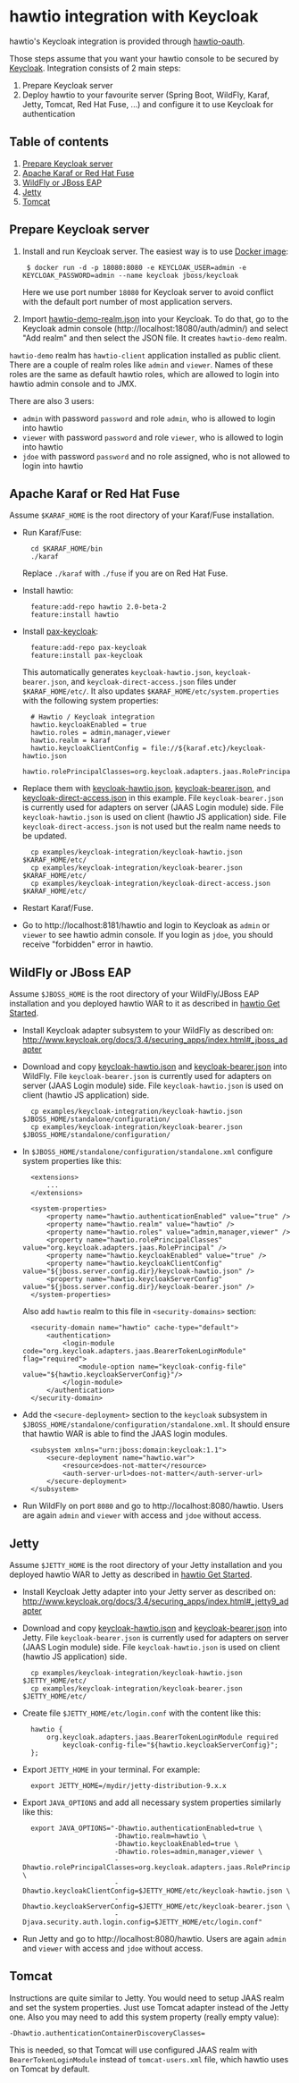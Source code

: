 # hawtio integration with Keycloak

hawtio's Keycloak integration is provided through [hawtio-oauth](https://github.com/hawtio/hawtio-oauth).

Those steps assume that you want your hawtio console to be secured by [Keycloak](http://www.keycloak.org). Integration consists of 2 main steps:

1. Prepare Keycloak server
2. Deploy hawtio to your favourite server (Spring Boot, WildFly, Karaf, Jetty, Tomcat, Red Hat Fuse, ...) and configure it to use Keycloak for authentication


## Table of contents

1. [Prepare Keycloak server](#prepare-keycloak-server)
2. [Apache Karaf or Red Hat Fuse](#apache-karaf-or-red-hat-fuse)
3. [WildFly or JBoss EAP](#wildfly-or-jboss-eap)
4. [Jetty](#jetty)
5. [Tomcat](#tomcat)


## Prepare Keycloak server

1. Install and run Keycloak server. The easiest way is to use [Docker image](https://hub.docker.com/r/jboss/keycloak/):
    
        $ docker run -d -p 18080:8080 -e KEYCLOAK_USER=admin -e KEYCLOAK_PASSWORD=admin --name keycloak jboss/keycloak
    
    Here we use port number `18080` for Keycloak server to avoid conflict with the default port number of most application servers.

2. Import [hawtio-demo-realm.json](https://github.com/hawtio/hawtio-oauth/blob/master/test-plugins/hawtio-demo-realm.json) into your Keycloak. To do that, go to the Keycloak admin console (http://localhost:18080/auth/admin/) and select "Add realm" and then select the JSON file. It creates `hawtio-demo` realm.

`hawtio-demo` realm has `hawtio-client` application installed as public client. There are a couple of realm roles like `admin` and `viewer`. Names of these roles are the same as default hawtio roles, which are allowed to login into hawtio admin console and to JMX.

There are also 3 users:

* `admin` with password `password` and role `admin`, who is allowed to login into hawtio
* `viewer` with password `password` and role `viewer`, who is allowed to login into hawtio
* `jdoe` with password `password` and no role assigned, who is not allowed to login into hawtio


## Apache Karaf or Red Hat Fuse

Assume `$KARAF_HOME` is the root directory of your Karaf/Fuse installation.

* Run Karaf/Fuse:
    
        cd $KARAF_HOME/bin
        ./karaf
    
    Replace `./karaf` with `./fuse` if you are on Red Hat Fuse.

* Install hawtio:
    
        feature:add-repo hawtio 2.0-beta-2
        feature:install hawtio

* Install [pax-keycloak](https://github.com/ops4j/org.ops4j.pax.keycloak):
    
        feature:add-repo pax-keycloak
        feature:install pax-keycloak
    
    This automatically generates `keycloak-hawtio.json`, `keycloak-bearer.json`, and `keycloak-direct-access.json` files under `$KARAF_HOME/etc/`. It also updates `$KARAF_HOME/etc/system.properties` with the following system properties:
    
        # Hawtio / Keycloak integration
        hawtio.keycloakEnabled = true
        hawtio.roles = admin,manager,viewer
        hawtio.realm = karaf
        hawtio.keycloakClientConfig = file://${karaf.etc}/keycloak-hawtio.json
        hawtio.rolePrincipalClasses=org.keycloak.adapters.jaas.RolePrincipal,org.apache.karaf.jaas.boot.principal.RolePrincipal

* Replace them with [keycloak-hawtio.json](keycloak-hawtio.json), [keycloak-bearer.json](keycloak-bearer.json), and [keycloak-direct-access.json](keycloak-direct-access.json) in this example. File `keycloak-bearer.json` is currently used for adapters on server (JAAS Login module) side. File `keycloak-hawtio.json` is used on client (hawtio JS application) side. File `keycloak-direct-access.json` is not used but the realm name needs to be updated.
    
        cp examples/keycloak-integration/keycloak-hawtio.json $KARAF_HOME/etc/
        cp examples/keycloak-integration/keycloak-bearer.json $KARAF_HOME/etc/
        cp examples/keycloak-integration/keycloak-direct-access.json $KARAF_HOME/etc/

* Restart Karaf/Fuse.

* Go to http://localhost:8181/hawtio and login to Keycloak as `admin` or `viewer` to see hawtio admin console. If you login as `jdoe`, you should receive "forbidden" error in hawtio.


## WildFly or JBoss EAP

Assume `$JBOSS_HOME` is the root directory of your WildFly/JBoss EAP installation and you deployed hawtio WAR to it as described in [hawtio Get Started](http://hawt.io/getstarted/index.html).

* Install Keycloak adapter subsystem to your WildFly as described on: http://www.keycloak.org/docs/3.4/securing_apps/index.html#_jboss_adapter

* Download and copy [keycloak-hawtio.json](keycloak-hawtio.json) and [keycloak-bearer.json](keycloak-bearer.json) into WildFly. File `keycloak-bearer.json` is currently used for adapters on server (JAAS Login module) side. File `keycloak-hawtio.json` is used on client (hawtio JS application) side.
    
        cp examples/keycloak-integration/keycloak-hawtio.json $JBOSS_HOME/standalone/configuration/
        cp examples/keycloak-integration/keycloak-bearer.json $JBOSS_HOME/standalone/configuration/

* In `$JBOSS_HOME/standalone/configuration/standalone.xml` configure system properties like this:
    
        <extensions>
            ...
        </extensions>

        <system-properties>
            <property name="hawtio.authenticationEnabled" value="true" />
            <property name="hawtio.realm" value="hawtio" />
            <property name="hawtio.roles" value="admin,manager,viewer" />
            <property name="hawtio.rolePrincipalClasses" value="org.keycloak.adapters.jaas.RolePrincipal" />
            <property name="hawtio.keycloakEnabled" value="true" />
            <property name="hawtio.keycloakClientConfig" value="${jboss.server.config.dir}/keycloak-hawtio.json" />
            <property name="hawtio.keycloakServerConfig" value="${jboss.server.config.dir}/keycloak-bearer.json" />
        </system-properties>
    
    Also add `hawtio` realm to this file in `<security-domains>` section:
    
        <security-domain name="hawtio" cache-type="default">
            <authentication>
                <login-module code="org.keycloak.adapters.jaas.BearerTokenLoginModule" flag="required">
                    <module-option name="keycloak-config-file" value="${hawtio.keycloakServerConfig}"/>
                </login-module>
            </authentication>
        </security-domain>

* Add the `<secure-deployment>` section to the `keycloak` subsystem in `$JBOSS_HOME/standalone/configuration/standalone.xml`. It should ensure that hawtio WAR is able to find the JAAS login modules.
    
        <subsystem xmlns="urn:jboss:domain:keycloak:1.1">
            <secure-deployment name="hawtio.war">
                <resource>does-not-matter</resource>
                <auth-server-url>does-not-matter</auth-server-url>
            </secure-deployment>
        </subsystem>

* Run WildFly on port `8080` and go to http://localhost:8080/hawtio. Users are again `admin` and `viewer` with access and `jdoe` without access.


## Jetty

Assume `$JETTY_HOME` is the root directory of your Jetty installation and you deployed hawtio WAR to Jetty as described in [hawtio Get Started](http://hawt.io/getstarted/index.html).

* Install Keycloak Jetty adapter into your Jetty server as described on: http://www.keycloak.org/docs/3.4/securing_apps/index.html#_jetty9_adapter

* Download and copy [keycloak-hawtio.json](keycloak-hawtio.json) and [keycloak-bearer.json](keycloak-bearer.json) into Jetty. File `keycloak-bearer.json` is currently used for adapters on server (JAAS Login module) side. File `keycloak-hawtio.json` is used on client (hawtio JS application) side.
    
        cp examples/keycloak-integration/keycloak-hawtio.json $JETTY_HOME/etc/
        cp examples/keycloak-integration/keycloak-bearer.json $JETTY_HOME/etc/

* Create file `$JETTY_HOME/etc/login.conf` with the content like this:
    
        hawtio {
            org.keycloak.adapters.jaas.BearerTokenLoginModule required
                keycloak-config-file="${hawtio.keycloakServerConfig}";
        };

* Export `JETTY_HOME` in your terminal. For example:
    
        export JETTY_HOME=/mydir/jetty-distribution-9.x.x

* Export `JAVA_OPTIONS` and add all necessary system properties similarly like this:
    
        export JAVA_OPTIONS="-Dhawtio.authenticationEnabled=true \
                             -Dhawtio.realm=hawtio \
                             -Dhawtio.keycloakEnabled=true \
                             -Dhawtio.roles=admin,manager,viewer \
                             -Dhawtio.rolePrincipalClasses=org.keycloak.adapters.jaas.RolePrincipal \
                             -Dhawtio.keycloakClientConfig=$JETTY_HOME/etc/keycloak-hawtio.json \
                             -Dhawtio.keycloakServerConfig=$JETTY_HOME/etc/keycloak-bearer.json \
                             -Djava.security.auth.login.config=$JETTY_HOME/etc/login.conf"

* Run Jetty and go to http://localhost:8080/hawtio. Users are again `admin` and `viewer` with access and `jdoe` without access.


## Tomcat

Instructions are quite similar to Jetty. You would need to setup JAAS realm and set the system properties. Just use Tomcat adapter instead of the Jetty one. Also you may need to add this system property (really empty value):

    -Dhawtio.authenticationContainerDiscoveryClasses=

This is needed, so that Tomcat will use configured JAAS realm with `BearerTokenLoginModule` instead of `tomcat-users.xml` file, which hawtio uses on Tomcat by default.
